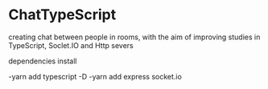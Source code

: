 # ChatTypeScript
creating chat between people in rooms, with the aim of improving studies in TypeScript, Soclet.IO and Http severs


dependencies install

-yarn add typescript -D
-yarn add express socket.io

